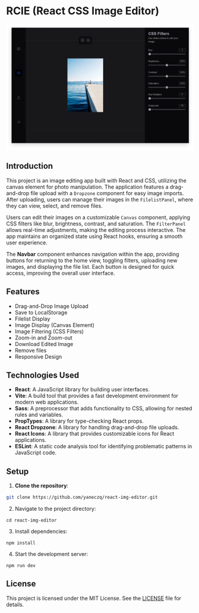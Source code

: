# RCIE (React CSS Image Editor)

![App Screenshot](./public/screenshot.png)

## Introduction
This project is an image editing app built with React and CSS, utilizing the canvas element for photo manipulation. The application features a drag-and-drop file upload with a `Dropzone` component for easy image imports. After uploading, users can manage their images in the `FilelistPanel`, where they can view, select, and remove files.

Users can edit their images on a customizable `Canvas` component, applying CSS filters like blur, brightness, contrast, and saturation. The `FilterPanel` allows real-time adjustments, making the editing process interactive. The app maintains an organized state using React hooks, ensuring a smooth user experience.

The **Navbar** component enhances navigation within the app, providing buttons for returning to the home view, toggling filters, uploading new images, and displaying the file list. Each button is designed for quick access, improving the overall user interface.

## Features
- Drag-and-Drop Image Upload
- Save to LocalStorage
- Filelist Display
- Image Display (Canvas Element)
- Image Filtering (CSS Filters)
- Zoom-in and Zoom-out
- Download Edited Image
- Remove files
- Responsive Design

## Technologies Used
- **React**: A JavaScript library for building user interfaces.
- **Vite**: A build tool that provides a fast development environment for modern web applications.
- **Sass**: A preprocessor that adds functionality to CSS, allowing for nested rules and variables.
- **PropTypes**: A library for type-checking React props.
- **React Dropzone**: A library for handling drag-and-drop file uploads.
- **React Icons**: A library that provides customizable icons for React applications.
- **ESLint**: A static code analysis tool for identifying problematic patterns in JavaScript code.

## Setup

1. **Clone the repository**:

  ```bash
  git clone https://github.com/yaneczq/react-img-editor.git
  ```

2. Navigate to the project directory:
   
  ```
  cd react-img-editor
  ```

3. Install dependencies:
   
  ```
  npm install
  ```

4. Start the development server:
  ```
  npm run dev
  ```

## License

This project is licensed under the MIT License. See the [LICENSE](./LICENSE) file for details.
